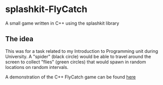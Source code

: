 
# splashkit-FlyCatch
A small game written in C++ using the splashkit library 

## The idea
This was for a task related to my Introduction to Programming unit during University. A "spider" (black circle) would be able to travel around the screen to collect "flies" (green circles) that would spawn in random locations on random intervals.


A demonstration of the C++ FlyCatch game can be found [here](https://youtu.be/To3jWghBymQ)
